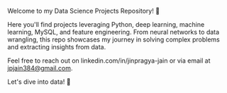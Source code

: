Welcome to my Data Science Projects Repository! 🚀

Here you'll find projects leveraging Python, deep learning, machine learning, MySQL, and feature engineering. From neural networks to data wrangling, this repo showcases my journey in solving complex problems and extracting insights from data.

Feel free to reach out on linkedin.com/in/jinpragya-jain or via email at jpjain384@gmail.com.

Let's dive into data! 🌟


<!---
Jpjain384/Jpjain384 is a ✨ special ✨ repository because its `README.md` (this file) appears on your GitHub profile.
You can click the Preview link to take a look at your changes.
--->
